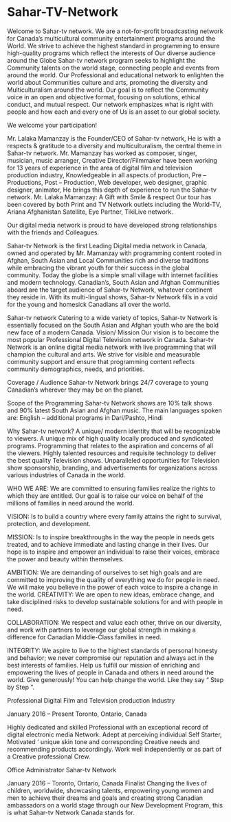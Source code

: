 # Sahar-TV-Network
Welcome to Sahar-tv network. We are a not-for-profit broadcasting network for Canada’s multicultural community entertainment programs around the World. We strive to achieve the highest standard in programming to ensure high-quality programs which reflect the interests of Our diverse audience around the Globe
Sahar-tv network program seeks to highlight the Community talents on the world stage, connecting people and events from around the world. Our Professional and educational network to enlighten the world about Communities culture and arts, promoting the diversity and Multiculturalism around the world. Our goal is to reflect the Community voice in an open and objective format, focusing on solutions, ethical conduct, and mutual respect. Our network emphasizes what is right with people and how each and every one of Us is an asset to our global society.

We welcome your participation!

Mr. Lalaka Mamanzay is the Founder/CEO of Sahar-tv network, He is with a respects & gratitude to a diversity and multiculturalism, the central theme in Sahar-tv network. Mr. Mamanzay has worked as composer, singer, musician, music arranger, Creative Director/Filmmaker have been working for 13 years of experience in the area of digital film and television production industry, Knowledgeable in all aspects of production, Pre – Productions, Post – Production, Web developer, web designer, graphic designer, animator, He brings this depth of experience to run the Sahar-tv network.
Mr. Lalaka Mamanzay: A Gift with Smile & respect
Our tour has been covered by both Print and TV Network outlets including the World-TV, Ariana Afghanistan Satellite, Eye Partner, TikiLive network.

Our digital media network is proud to have developed strong relationships with the friends and Colleagues.

Sahar-tv Network is the first Leading Digital media network in Canada, owned and operated by Mr. Mamanzay with programming content rooted in Afghan, South Asian and Local Communities rich and diverse traditions while embracing the vibrant youth for their success in the global community.
Today the globe is a simple small village with internet facilities and modern technology. Canadian’s, South Asian and Afghan Communities aboard are the target audience of Sahar-tv Network, whatever continent they reside in.
With its multi-lingual shows, Sahar-tv Network fills in a void for the young and homesick Canadians all over the world.

Sahar-tv network
Catering to a wide variety of topics, Sahar-tv Network is essentially focused on the South Asian and Afghan youth who are the bold new face of a modern Canada.
Vision/ Mission
Our vision is to become the most popular Professional Digital Television network in Canada.
Sahar-tv Network is an online digital media network with live programming that will champion the cultural and arts.
We strive for visible and measurable community support and ensure that programming content reflects community demographics, needs, and priorities.

Coverage / Audience
Sahar-tv Network brings 24/7 coverage to young Canadian’s wherever they may be on the planet.

Scope of the Programming
Sahar-tv Network shows are 10% talk shows and 90% latest South Asian and Afghan music.
The main languages spoken are: English – additional programs in Dari/Pashto, Hindi

Why Sahar-tv network?
A unique/ modern identity that will be recognizable to viewers.
A unique mix of high quality locally produced and syndicated programs.
Programming that relates to the aspiration and concerns of all the viewers.
Highly talented resources and requisite technology to deliver the best quality Television shows.
Unparalleled opportunities for Television show sponsorship, branding, and advertisements for organizations across various industries of Canada in the world.

WHO WE ARE:
We are committed to ensuring families realize the rights to which they are entitled. Our goal is to raise our voice on behalf of the millions of families in need around the world.

VISION:
Is to build a country where every family attains the right to survival, protection, and development.

MISSION:
Is to inspire breakthroughs in the way the people in needs gets treated, and to achieve immediate and lasting change in their lives. Our hope is to inspire and empower an individual to raise their voices, embrace the power and beauty within themselves.

AMBITION:
We are demanding of ourselves to set high goals and are committed to improving the quality of everything we do for people in need. We will make you believe in the power of each voice to inspire a change in the world.
CREATIVITY:
We are open to new ideas, embrace change, and take disciplined risks to develop sustainable solutions for and with people in need.

COLLABORATION:
We respect and value each other, thrive on our diversity, and work with partners to leverage our global strength in making a difference for Canadian Middle-Class families in need.

INTEGRITY:
We aspire to live to the highest standards of personal honesty and behavior; we never compromise our reputation and always act in the best interests of families. Help us fulfill our mission of enriching and empowering the lives of people in Canada and others in need around the world. Give generously! You can help change the world. Like they say “ Step by Step ”.

Professional Digital Film and Television production Industry

January 2016 – Present Toronto, Ontario, Canada

Highly dedicated and skilled Professional with an exceptional record of digital electronic media Network. Adept at perceiving individual Self Starter, Motivated ‘ unique skin tone and corresponding Creative needs and recommending products accordingly. Work well independently or as part of a Creative professional Crew.

Office Administrator
Sahar-tv Network

January 2016 – Toronto, Ontario, Canada
Finalist
Changing the lives of children, worldwide, showcasing talents, empowering young women and men to achieve their dreams and goals and creating strong Canadian ambassadors on a world stage through our New Development Program, this is what Sahar-tv Network Canada stands for.

